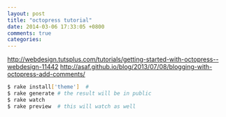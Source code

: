 ```yaml
---
layout: post
title: "octopress tutorial"
date: 2014-03-06 17:33:05 +0800
comments: true
categories: 
---
```


http://webdesign.tutsplus.com/tutorials/getting-started-with-octopress--webdesign-11442
http://asaf.github.io/blog/2013/07/08/blogging-with-octopress-add-comments/

``` bash
$ rake install['theme']  #
$ rake generate # the result will be in public
$ rake watch
$ rake preview  # this will watch as well
```



